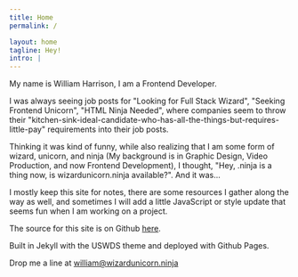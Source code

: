 ```yaml
---
title: Home
permalink: /

layout: home
tagline: Hey!
intro: |
---
```


  My name is William Harrison, I am a Frontend Developer.

  I was always seeing job posts for "Looking for Full Stack Wizard", "Seeking Frontend Unicorn", "HTML Ninja Needed", where companies seem to throw their "kitchen-sink-ideal-candidate-who-has-all-the-things-but-requires-little-pay" requirements into their job posts.
  
  Thinking it was kind of funny, while also realizing that I am some form of wizard, unicorn, and ninja (My background is in Graphic Design, Video Production, and now Frontend Development), I thought, "Hey, .ninja is a thing now, is wizardunicorn.ninja available?". And it was...
  
  I mostly keep this site for notes, there are some resources I gather along the way as well, and sometimes I will add a little JavaScript or style update that seems fun when I am working on a project.

  The source for this site is on Github [here](https://github.com/thewmh/wizardunicorn.ninja).
  
  Built in Jekyll with the USWDS theme and deployed with Github Pages.

  Drop me a line at [william@wizardunicorn.ninja](mailto:william@wizardunicorn.ninja)